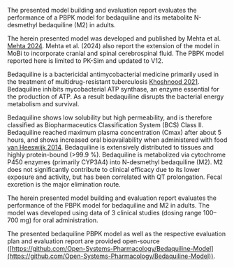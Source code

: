 The presented model building and evaluation report evaluates the performance of a PBPK model for bedaquiline and its metabolite N-desmethyl bedaquiline (M2) in adults. 

The herein presented model was developed and published by Mehta et al. [Mehta 2024](#main-references). Mehta et al. (2024) also report the extension of the model in MoBi to incorporate cranial and spinal cerebrospinal fluid. The PBPK model reported here is limited to PK-Sim and updated to V12.

Bedaquiline is a bactericidal antimycobacterial medicine primarily used in the treatment of multidrug-resistant tuberculosis [Khoshnood 2021](#main-references). Bedaquiline inhibits mycobacterial ATP synthase, an enzyme essential for the production of ATP. As a result bedaquiline disrupts the bacterial energy metabolism and survival.

Bedaquiline shows low solubility but high permeability, and is therefore classified as Biopharmaceutics Classification System (BCS) Class II. Bedaquiline reached maximum plasma concentration (Cmax) after about 5 hours, and shows increased oral bioavailability when administered with food [van Heeswijk 2014](#main-references). Bedaquiline is extensively distributed to tissues and highly protein-bound (>99.9 %). Bedaquiline is metabolized via cytochrome P450 enzymes (primarily CYP3A4) into N-desmethyl bedaquiline (M2). M2 does not significantly contribute to clinical efficacy due to its lower exposure and activity, but has been correlated with QT prolongation. Fecal excretion is the major elimination route.

The herein presented model building and evaluation report evaluates the performance of the PBPK model for bedaquiline and M2 in adults. The model was developed using data of 3 clinical studies (dosing range 100–700 mg) for oral administration. 

The presented bedaquiline PBPK model as well as the respective evaluation plan and evaluation report are provided open-source ([https://github.com/Open-Systems-Pharmacology/Bedaquiline-Model](https://github.com/Open-Systems-Pharmacology/Bedaquiline-Model)).

